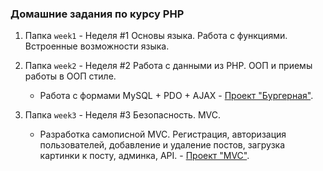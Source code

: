 ### Домашние задания по курсу PHP
1. Папка `week1` - Неделя #1 Основы языка. Работа с функциями. Встроенные возможности языка.

2. Папка `week2` - Неделя #2 Работа с данными из PHP. ООП и приемы работы в ООП стиле.
    * Работа с формами MySQL + PDO + AJAX - [Проект "Бургерная"](https://github.com/arkuz/ls_homework/tree/master/week2/dz_3/dz_3_2).

3. Папка `week3` - Неделя #3 Безопасность. MVC.
    * Разработка самописной MVC. Регистрация, авторизация пользователей, добавление и удаление постов, загрузка картинки к посту, админка, API. - [Проект "MVC"](https://github.com/arkuz/ls_homework/tree/master/week3/my_mvc).